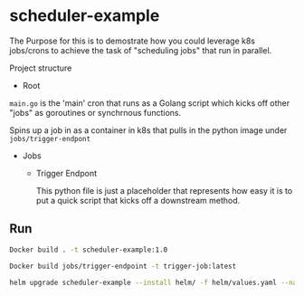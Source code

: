 # scheduler-example


The Purpose for this is to demostrate how you could leverage k8s jobs/crons to achieve the task of "scheduling jobs" that run in parallel. 

Project structure

- Root

`main.go` is the 'main' cron that runs as a Golang script which kicks off other "jobs" as goroutines or synchrnous functions.

Spins up a job in as a container in k8s that pulls in the python image under `jobs/trigger-endpont`


- Jobs

    - Trigger Endpont
    
        This python file is just a placeholder that represents how easy it is to put a quick script that kicks off a downstream method.

## Run

```bash
Docker build . -t scheduler-example:1.0
```

```bash
Docker build jobs/trigger-endpoint -t trigger-job:latest
```

```bash
helm upgrade scheduler-example --install helm/ -f helm/values.yaml --namespace scheduler-example
```